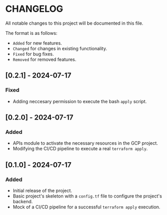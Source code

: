 # CHANGELOG

All notable changes to this project will be documented in this file.

The format is as follows:

- `Added` for new features.
- `Changed` for changes in existing functionality.
- `Fixed` for bug fixes.
- `Removed` for removed features.

## [0.2.1] - 2024-07-17
### Fixed
- Adding neccesary permission to execute the bash `apply` script.

## [0.2.0] - 2024-07-17
### Added
- APIs module to activate the necessary resources in the GCP project.
- Modifying the CI/CD pipeline to execute a real `terraform apply`.


## [0.1.0] - 2024-07-17
### Added
- Initial release of the project.
- Basic project's skeleton with a `config.tf` file to configure the project's backend.
- Mock of a CI/CD pipeline for a successful `terraform apply` execution.
